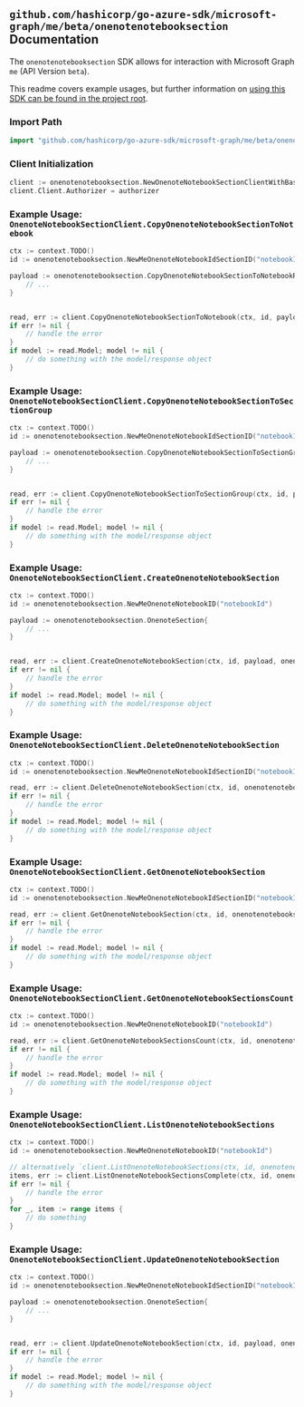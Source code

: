 
## `github.com/hashicorp/go-azure-sdk/microsoft-graph/me/beta/onenotenotebooksection` Documentation

The `onenotenotebooksection` SDK allows for interaction with Microsoft Graph `me` (API Version `beta`).

This readme covers example usages, but further information on [using this SDK can be found in the project root](https://github.com/hashicorp/go-azure-sdk/tree/main/docs).

### Import Path

```go
import "github.com/hashicorp/go-azure-sdk/microsoft-graph/me/beta/onenotenotebooksection"
```


### Client Initialization

```go
client := onenotenotebooksection.NewOnenoteNotebookSectionClientWithBaseURI("https://graph.microsoft.com")
client.Client.Authorizer = authorizer
```


### Example Usage: `OnenoteNotebookSectionClient.CopyOnenoteNotebookSectionToNotebook`

```go
ctx := context.TODO()
id := onenotenotebooksection.NewMeOnenoteNotebookIdSectionID("notebookId", "onenoteSectionId")

payload := onenotenotebooksection.CopyOnenoteNotebookSectionToNotebookRequest{
	// ...
}


read, err := client.CopyOnenoteNotebookSectionToNotebook(ctx, id, payload, onenotenotebooksection.DefaultCopyOnenoteNotebookSectionToNotebookOperationOptions())
if err != nil {
	// handle the error
}
if model := read.Model; model != nil {
	// do something with the model/response object
}
```


### Example Usage: `OnenoteNotebookSectionClient.CopyOnenoteNotebookSectionToSectionGroup`

```go
ctx := context.TODO()
id := onenotenotebooksection.NewMeOnenoteNotebookIdSectionID("notebookId", "onenoteSectionId")

payload := onenotenotebooksection.CopyOnenoteNotebookSectionToSectionGroupRequest{
	// ...
}


read, err := client.CopyOnenoteNotebookSectionToSectionGroup(ctx, id, payload, onenotenotebooksection.DefaultCopyOnenoteNotebookSectionToSectionGroupOperationOptions())
if err != nil {
	// handle the error
}
if model := read.Model; model != nil {
	// do something with the model/response object
}
```


### Example Usage: `OnenoteNotebookSectionClient.CreateOnenoteNotebookSection`

```go
ctx := context.TODO()
id := onenotenotebooksection.NewMeOnenoteNotebookID("notebookId")

payload := onenotenotebooksection.OnenoteSection{
	// ...
}


read, err := client.CreateOnenoteNotebookSection(ctx, id, payload, onenotenotebooksection.DefaultCreateOnenoteNotebookSectionOperationOptions())
if err != nil {
	// handle the error
}
if model := read.Model; model != nil {
	// do something with the model/response object
}
```


### Example Usage: `OnenoteNotebookSectionClient.DeleteOnenoteNotebookSection`

```go
ctx := context.TODO()
id := onenotenotebooksection.NewMeOnenoteNotebookIdSectionID("notebookId", "onenoteSectionId")

read, err := client.DeleteOnenoteNotebookSection(ctx, id, onenotenotebooksection.DefaultDeleteOnenoteNotebookSectionOperationOptions())
if err != nil {
	// handle the error
}
if model := read.Model; model != nil {
	// do something with the model/response object
}
```


### Example Usage: `OnenoteNotebookSectionClient.GetOnenoteNotebookSection`

```go
ctx := context.TODO()
id := onenotenotebooksection.NewMeOnenoteNotebookIdSectionID("notebookId", "onenoteSectionId")

read, err := client.GetOnenoteNotebookSection(ctx, id, onenotenotebooksection.DefaultGetOnenoteNotebookSectionOperationOptions())
if err != nil {
	// handle the error
}
if model := read.Model; model != nil {
	// do something with the model/response object
}
```


### Example Usage: `OnenoteNotebookSectionClient.GetOnenoteNotebookSectionsCount`

```go
ctx := context.TODO()
id := onenotenotebooksection.NewMeOnenoteNotebookID("notebookId")

read, err := client.GetOnenoteNotebookSectionsCount(ctx, id, onenotenotebooksection.DefaultGetOnenoteNotebookSectionsCountOperationOptions())
if err != nil {
	// handle the error
}
if model := read.Model; model != nil {
	// do something with the model/response object
}
```


### Example Usage: `OnenoteNotebookSectionClient.ListOnenoteNotebookSections`

```go
ctx := context.TODO()
id := onenotenotebooksection.NewMeOnenoteNotebookID("notebookId")

// alternatively `client.ListOnenoteNotebookSections(ctx, id, onenotenotebooksection.DefaultListOnenoteNotebookSectionsOperationOptions())` can be used to do batched pagination
items, err := client.ListOnenoteNotebookSectionsComplete(ctx, id, onenotenotebooksection.DefaultListOnenoteNotebookSectionsOperationOptions())
if err != nil {
	// handle the error
}
for _, item := range items {
	// do something
}
```


### Example Usage: `OnenoteNotebookSectionClient.UpdateOnenoteNotebookSection`

```go
ctx := context.TODO()
id := onenotenotebooksection.NewMeOnenoteNotebookIdSectionID("notebookId", "onenoteSectionId")

payload := onenotenotebooksection.OnenoteSection{
	// ...
}


read, err := client.UpdateOnenoteNotebookSection(ctx, id, payload, onenotenotebooksection.DefaultUpdateOnenoteNotebookSectionOperationOptions())
if err != nil {
	// handle the error
}
if model := read.Model; model != nil {
	// do something with the model/response object
}
```
